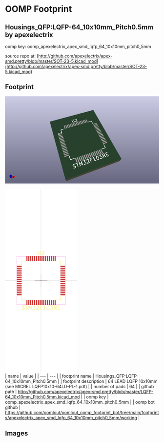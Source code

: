 # OOMP Footprint  
## Housings_QFP:LQFP-64_10x10mm_Pitch0.5mm  by apexelectrix  
  
oomp key: oomp_apexelectrix_apex_smd_lqfp_64_10x10mm_pitch0_5mm  
  
source repo at: [http://github.com/apexelectrix/apex-smd.pretty/blob/master/SOT-23-5.kicad_mod](http://github.com/apexelectrix/apex-smd.pretty/blob/master/SOT-23-5.kicad_mod)  
## Footprint  
  
[![working_kicad_pcb_3d.png](working_kicad_pcb_3d_600.png)](working_kicad_pcb_3d.png)  
  
[![working.png](working_600.png)](working.png)  
| name | value | 
| --- | --- | 
| footprint name | Housings_QFP:LQFP-64_10x10mm_Pitch0.5mm | 
| footprint description | 64 LEAD LQFP 10x10mm (see MICREL LQFP10x10-64LD-PL-1.pdf) | 
| number of pads | 64 | 
| github path | http://github.com/apexelectrix/apex-smd.pretty/blob/master/LQFP-64_10x10mm_Pitch0.5mm.kicad_mod | 
| oomp key | oomp_apexelectrix_apex_smd_lqfp_64_10x10mm_pitch0_5mm | 
| oomp bot github | https://github.com/oomlout/oomlout_oomp_footprint_bot/tree/main/footprints/apexelectrix_apex_smd_lqfp_64_10x10mm_pitch0_5mm/working | 
## Images  
